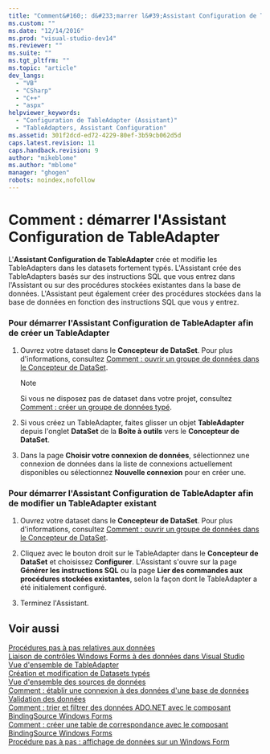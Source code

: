 ```yaml
---
title: "Comment&#160;: d&#233;marrer l&#39;Assistant Configuration de TableAdapter | Microsoft Docs"
ms.custom: ""
ms.date: "12/14/2016"
ms.prod: "visual-studio-dev14"
ms.reviewer: ""
ms.suite: ""
ms.tgt_pltfrm: ""
ms.topic: "article"
dev_langs: 
  - "VB"
  - "CSharp"
  - "C++"
  - "aspx"
helpviewer_keywords: 
  - "Configuration de TableAdapter (Assistant)"
  - "TableAdapters, Assistant Configuration"
ms.assetid: 301f2dcd-ed72-4229-80ef-3b59cb062d5d
caps.latest.revision: 11
caps.handback.revision: 9
author: "mikeblome"
ms.author: "mblome"
manager: "ghogen"
robots: noindex,nofollow
---
```

# Comment&#160;: d&#233;marrer l&#39;Assistant Configuration de TableAdapter
L'**Assistant Configuration de TableAdapter** crée et modifie les TableAdapters dans les datasets fortement typés.  L'Assistant crée des TableAdapters basés sur des instructions SQL que vous entrez dans l'Assistant ou sur des procédures stockées existantes dans la base de données.  L'Assistant peut également créer des procédures stockées dans la base de données en fonction des instructions SQL que vous y entrez.  
  
### Pour démarrer l'Assistant Configuration de TableAdapter afin de créer un TableAdapter  
  
1.  Ouvrez votre dataset dans le **Concepteur de DataSet**.  Pour plus d'informations, consultez [Comment : ouvrir un groupe de données dans le Concepteur de DataSet](../Topic/How%20to:%20Open%20a%20Dataset%20in%20the%20Dataset%20Designer.md).  
  
    > [!NOTE]
    >  Si vous ne disposez pas de dataset dans votre projet, consultez [Comment : créer un groupe de données typé](../data-tools/create-and-configure-datasets-in-visual-studio.md).  
  
2.  Si vous créez un TableAdapter, faites glisser un objet **TableAdapter** depuis l'onglet **DataSet** de la **Boîte à outils** vers le **Concepteur de DataSet**.  
  
3.  Dans la page **Choisir votre connexion de données**, sélectionnez une connexion de données dans la liste de connexions actuellement disponibles ou sélectionnez **Nouvelle connexion** pour en créer une.  
  
### Pour démarrer l'Assistant Configuration de TableAdapter afin de modifier un TableAdapter existant  
  
1.  Ouvrez votre dataset dans le **Concepteur de DataSet**.  Pour plus d'informations, consultez [Comment : ouvrir un groupe de données dans le Concepteur de DataSet](../Topic/How%20to:%20Open%20a%20Dataset%20in%20the%20Dataset%20Designer.md).  
  
2.  Cliquez avec le bouton droit sur le TableAdapter dans le **Concepteur de DataSet** et choisissez **Configurer**.  L'Assistant s'ouvre sur la page **Générer les instructions SQL** ou la page **Lier des commandes aux procédures stockées existantes**, selon la façon dont le TableAdapter a été initialement configuré.  
  
3.  Terminez l'Assistant.  
  
## Voir aussi  
 [Procédures pas à pas relatives aux données](../Topic/Data%20Walkthroughs.md)   
 [Liaison de contrôles Windows Forms à des données dans Visual Studio](../data-tools/bind-windows-forms-controls-to-data-in-visual-studio.md)   
 [Vue d'ensemble de TableAdapter](../data-tools/tableadapter-overview.md)   
 [Création et modification de Datasets typés](../data-tools/creating-and-editing-typed-datasets.md)   
 [Vue d'ensemble des sources de données](../data-tools/add-new-data-sources.md)   
 [Comment : établir une connexion à des données d'une base de données](../data-tools/how-to-connect-to-data-in-a-database.md)   
 [Validation des données](../Topic/Validating%20Data.md)   
 [Comment : trier et filtrer des données ADO.NET avec le composant BindingSource Windows Forms](../Topic/How%20to:%20Sort%20and%20Filter%20ADO.NET%20Data%20with%20the%20Windows%20Forms%20BindingSource%20Component.md)   
 [Comment : créer une table de correspondance avec le composant BindingSource Windows Forms](../Topic/How%20to:%20Create%20a%20Lookup%20Table%20with%20the%20Windows%20Forms%20BindingSource%20Component.md)   
 [Procédure pas à pas : affichage de données sur un Windows Form](../data-tools/walkthrough-displaying-data-on-a-windows-form.md)